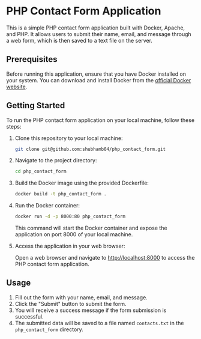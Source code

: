 # PHP Contact Form Application

This is a simple PHP contact form application built with Docker, Apache, and PHP. It allows users to submit their name, email, and message through a web form, which is then saved to a text file on the server.

## Prerequisites

Before running this application, ensure that you have Docker installed on your system. You can download and install Docker from the [official Docker website](https://www.docker.com/get-started).

## Getting Started

To run the PHP contact form application on your local machine, follow these steps:

1. Clone this repository to your local machine:

   ```bash
   git clone git@github.com:shubhamb04/php_contact_form.git
   ```

2. Navigate to the project directory:

   ```bash
   cd php_contact_form
   ```

3. Build the Docker image using the provided Dockerfile:

   ```bash
   docker build -t php_contact_form .
   ```

4. Run the Docker container:

   ```bash
   docker run -d -p 8000:80 php_contact_form
   ```

   This command will start the Docker container and expose the application on port 8000 of your local machine.

5. Access the application in your web browser:

   Open a web browser and navigate to [http://localhost:8000](http://localhost:8000) to access the PHP contact form application.

## Usage

1. Fill out the form with your name, email, and message.
2. Click the "Submit" button to submit the form.
3. You will receive a success message if the form submission is successful.
4. The submitted data will be saved to a file named `contacts.txt` in the `php_contact_form` directory.
